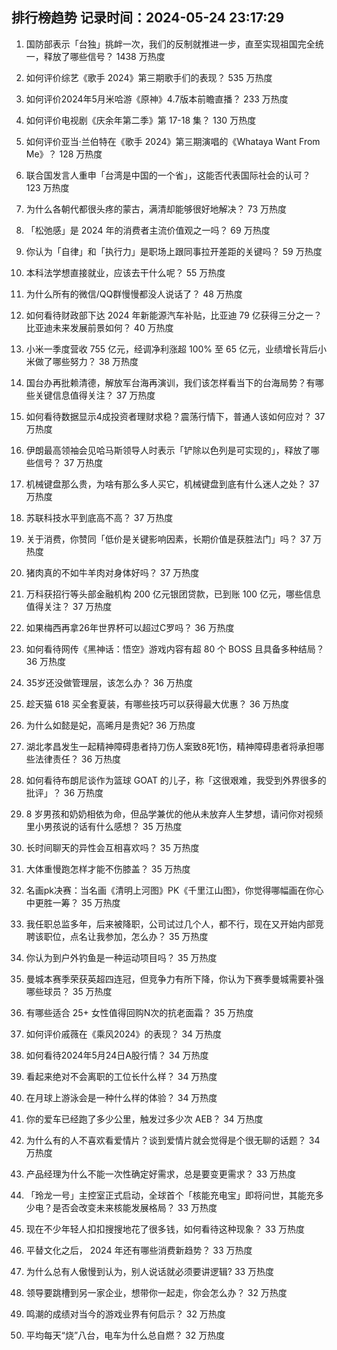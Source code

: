 
## 排行榜趋势 记录时间：2024-05-24 23:17:29
  
  1. 国防部表示「台独」挑衅一次，我们的反制就推进一步，直至实现祖国完全统一，释放了哪些信号？ 1438 万热度
    
  2. 如何评价综艺《歌手 2024》第三期歌手们的表现？ 535 万热度
    
  3. 如何评价2024年5月米哈游《原神》4.7版本前瞻直播？ 233 万热度
    
  4. 如何评价电视剧《庆余年第二季》第 17-18 集？ 130 万热度
    
  5. 如何评价亚当·兰伯特在《歌手 2024》第三期演唱的《Whataya Want From Me》？ 128 万热度
    
  6. 联合国发言人重申「台湾是中国的一个省」，这能否代表国际社会的认可？ 123 万热度
    
  7. 为什么各朝代都很头疼的蒙古，满清却能够很好地解决？ 73 万热度
    
  8. 「松弛感」是 2024 年的消费者主流价值观之一吗？ 69 万热度
    
  9. 你认为「自律」和「执行力」是职场上跟同事拉开差距的关键吗？ 59 万热度
    
  10. 本科法学想直接就业，应该去干什么呢？ 55 万热度
    
  11. 为什么所有的微信/QQ群慢慢都没人说话了？ 48 万热度
    
  12. 如何看待财政部下达 2024 年新能源汽车补贴，比亚迪 79 亿获得三分之一？比亚迪未来发展前景如何？ 40 万热度
    
  13. 小米一季度营收 755 亿元，经调净利涨超 100% 至 65 亿元，业绩增长背后小米做了哪些努力？ 38 万热度
    
  14. 国台办再批赖清德，解放军台海再演训，我们该怎样看当下的台海局势？有哪些关键信息值得关注？ 37 万热度
    
  15. 如何看待数据显示4成投资者理财求稳？震荡行情下，普通人该如何应对？ 37 万热度
    
  16. 伊朗最高领袖会见哈马斯领导人时表示「铲除以色列是可实现的」，释放了哪些信号？ 37 万热度
    
  17. 机械键盘那么贵，为啥有那么多人买它，机械键盘到底有什么迷人之处？ 37 万热度
    
  18. 苏联科技水平到底高不高？ 37 万热度
    
  19. 关于消费，你赞同「低价是关键影响因素，长期价值是获胜法门」吗？ 37 万热度
    
  20. 猪肉真的不如牛羊肉对身体好吗？ 37 万热度
    
  21. 万科获招行等头部金融机构 200 亿元银团贷款，已到账 100 亿元，哪些信息值得关注？ 37 万热度
    
  22. 如果梅西再拿26年世界杯可以超过C罗吗？ 36 万热度
    
  23. 如何看待网传《黑神话：悟空》游戏内容有超 80 个 BOSS 且具备多种结局？ 36 万热度
    
  24. 35岁还没做管理层，该怎么办？ 36 万热度
    
  25. 趁天猫 618 买全套夏装，有哪些技巧可以获得最大优惠？ 36 万热度
    
  26. 为什么如懿是妃，高晞月是贵妃? 36 万热度
    
  27. 湖北孝昌发生一起精神障碍患者持刀伤人案致8死1伤，精神障碍患者将承担哪些法律责任？ 36 万热度
    
  28. 如何看待布朗尼谈作为篮球 GOAT 的儿子，称「这很艰难，我受到外界很多的批评」？ 36 万热度
    
  29. 8 岁男孩和奶奶相依为命，但品学兼优的他从未放弃人生梦想，请问你对视频里小男孩说的话有什么感想？ 35 万热度
    
  30. 长时间聊天的异性会互相喜欢吗？ 35 万热度
    
  31. 大体重慢跑怎样才能不伤膝盖？ 35 万热度
    
  32. 名画pk决赛：当名画《清明上河图》PK《千里江山图》，你觉得哪幅画在你心中更胜一筹？ 35 万热度
    
  33. 我任职总监多年，后来被降职，公司试过几个人，都不行，现在又开始内部竞聘该职位，点名让我参加，怎么办？ 35 万热度
    
  34. 你认为到户外钓鱼是一种运动项目吗？ 35 万热度
    
  35. 曼城本赛季荣获英超四连冠，但竞争力有所下降，你认为下赛季曼城需要补强哪些球员？ 35 万热度
    
  36. 有哪些适合 25+ 女性值得回购N次的抗老面霜？ 35 万热度
    
  37. 如何评价戚薇在《乘风2024》的表现？ 34 万热度
    
  38. 如何看待2024年5月24日A股行情？ 34 万热度
    
  39. 看起来绝对不会离职的工位长什么样？ 34 万热度
    
  40. 在月球上游泳会是一种什么样的体验？ 34 万热度
    
  41. 你的爱车已经跑了多少公里，触发过多少次 AEB？ 34 万热度
    
  42. 为什么有的人不喜欢看爱情片？谈到爱情片就会觉得是个很无聊的话题？ 34 万热度
    
  43. 产品经理为什么不能一次性确定好需求，总是要变更需求？ 33 万热度
    
  44. 「玲龙一号」主控室正式启动，全球首个「核能充电宝」即将问世，其能充多少电？是否会改变未来核能发展格局？ 33 万热度
    
  45. 现在不少年轻人扣扣搜搜地花了很多钱，如何看待这种现象？ 33 万热度
    
  46. 平替文化之后， 2024 年还有哪些消费新趋势？ 33 万热度
    
  47. 为什么总有人傲慢到认为，别人说话就必须要讲逻辑? 33 万热度
    
  48. 领导要跳槽到另一家企业，想带你一起走，你会怎么办？ 32 万热度
    
  49. 鸣潮的成绩对当今的游戏业界有何启示？ 32 万热度
    
  50. 平均每天“烧”八台，电车为什么总自燃？ 32 万热度
    